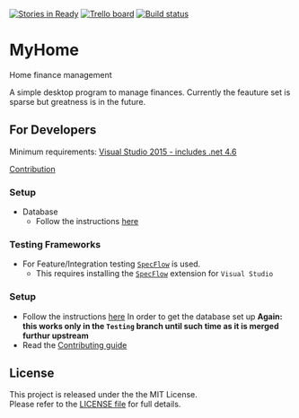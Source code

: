[![Stories in Ready](https://badge.waffle.io/M-Zuber/MyHome.png?label=ready&title=Ready)](https://waffle.io/M-Zuber/MyHome) [![Trello board](https://img.shields.io/badge/Trello-Extra%20discussion-blue.svg)](https://trello.com/b/WGPDnoJX/myhome) [![Build status](https://ci.appveyor.com/api/projects/status/fi52j31qyvnfvs08?svg=true)](https://ci.appveyor.com/project/M-Zuber/myhome)

MyHome
==========

Home finance management

A simple desktop program to manage finances. Currently the feauture set is sparse but greatness is in the future.

## For Developers

Minimum requirements:
[Visual Studio 2015 - includes .net 4.6](https://www.visualstudio.com/en-us/products/visual-studio-community-vs.aspx)

[Contribution](https://github.com/M-Zuber/MyHome/blob/Development/Contributing.md)

### Setup
- Database
  - Follow the instructions [here](https://github.com/M-Zuber/MyHome/blob/Development/Docs/GettingStarted.md)

### Testing Frameworks
- For Feature/Integration testing [`SpecFlow`](http://www.specflow.org/) is used.
  - This requires installing the [`SpecFlow`](https://visualstudiogallery.msdn.microsoft.com/c74211e7-cb6e-4dfa-855d-df0ad4a37dd6) extension for `Visual Studio`

### Setup
- Follow the instructions [here](https://github.com/M-Zuber/MyHome/wiki/Getting-Started) In order to get the database set up **Again: this works only in the `Testing` branch until such time as it is merged furthur upstream**
- Read the [Contributing guide](https://github.com/M-Zuber/MyHome/blob/master/Contributing.md)

## License

This project is released under the the MIT License. <br/> Please refer to the [LICENSE file](LICENSE) for full details.
